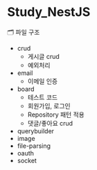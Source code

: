 # Study_NestJS

🗂️ 파일 구조
- crud
    - 게시글 crud
    - 예외처리
- email
    - 이메일 인증
- board
    - 테스트 코드
    - 회원가입, 로그인
    - Repository 패턴 적용
    - 댓글/좋아요 crud
- querybuilder
- image
- file-parsing
- oauth
- socket
